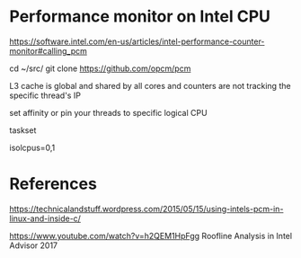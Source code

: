 # Performance monitor on Intel CPU


https://software.intel.com/en-us/articles/intel-performance-counter-monitor#calling_pcm

cd ~/src/
git clone https://github.com/opcm/pcm

L3 cache is global and shared by all cores and counters are not tracking the specific thread's IP

set affinity or pin your threads to specific logical CPU


taskset

isolcpus=0,1

# References

https://technicalandstuff.wordpress.com/2015/05/15/using-intels-pcm-in-linux-and-inside-c/

https://www.youtube.com/watch?v=h2QEM1HpFgg Roofline Analysis in Intel Advisor 2017